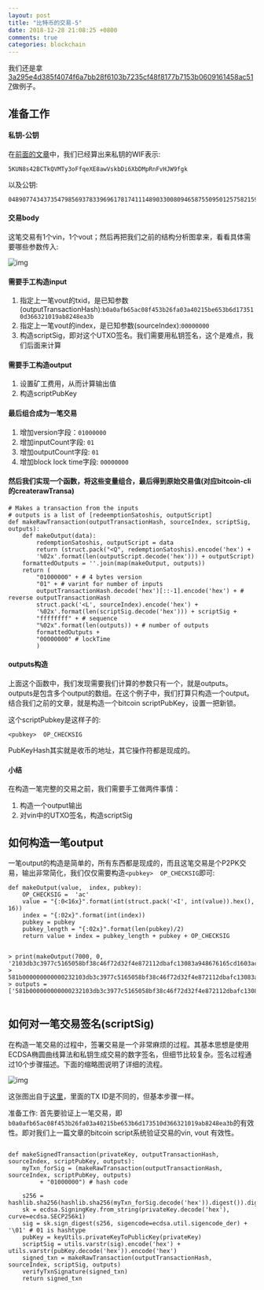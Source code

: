 ```yaml
---
layout: post
title: "比特币的交易-5"
date: 2018-12-28 21:08:25 +0800
comments: true
categories: blockchain
---
```


我们还是拿[3a295e4d385f4074f6a7bb28f6103b7235cf48f8177b7153b0609161458ac517](http://chainquery.com/bitcoin-api/getrawtransaction/3a295e4d385f4074f6a7bb28f6103b7235cf48f8177b7153b0609161458ac517/1)做例子。


<!-- more -->

## 准备工作


#### 私钥-公钥

在[前面的文章](https://happy123.me/blog/2018/11/02/bi-te-bi-de-hdqian-bao-yan-hua-2/)中，我们已经算出来私钥的WIF表示:

```
5KUN8s42BCTkQVMTy3oFfqeXE8awVskbDi6XbDMpRnFvHJW9fgk
```

以及公钥:

```
0489077434373547985693783396961781741114890330080946587550950125758215996319671114001858762817543140175961139571810325965930451644331549950109688554928624341
```

#### 交易body

这笔交易有1个vin，1个vout；然后再把我们之前的结构分析图拿来，看看具体需要哪些参数传入:

![img](https://raw.githubusercontent.com/memoryboxes/memoryboxes.github.io/source/images/20181203/bg3.jpg)


#### 需要手工构造input

1. 指定上一笔vout的txid，是已知参数(outputTransactionHash):`b0a0afb65ac08f453b26fa03a40215be653b6d173510d366321019ab8248ea3b`
2. 指定上一笔vout的index，是已知参数(sourceIndex):`00000000`
3. 构造scriptSig，即对这个UTXO签名。我们需要用私钥签名，这个是难点，我们后面来计算

#### 需要手工构造output

1. 设置矿工费用，从而计算输出值
2. 构造scriptPubKey

#### 最后组合成为一笔交易

1. 增加version字段：`01000000`
2. 增加inputCount字段: `01`
3. 增加outputCount字段: `01`
4. 增加block lock time字段: `00000000`


#### 然后我们实现一个函数，将这些变量组合，最后得到原始交易值(对应bitcoin-cli的createrawTransa)

```
# Makes a transaction from the inputs
# outputs is a list of [redeemptionSatoshis, outputScript]
def makeRawTransaction(outputTransactionHash, sourceIndex, scriptSig, outputs):
    def makeOutput(data):
        redemptionSatoshis, outputScript = data
        return (struct.pack("<Q", redemptionSatoshis).encode('hex') +
        '%02x'.format(len(outputScript.decode('hex'))) + outputScript)
    formattedOutputs = ''.join(map(makeOutput, outputs))
    return (
        "01000000" + # 4 bytes version
        "01" + # varint for number of inputs
        outputTransactionHash.decode('hex')[::-1].encode('hex') + # reverse outputTransactionHash
        struct.pack('<L', sourceIndex).encode('hex') +
        '%02x'.format(len(scriptSig.decode('hex'))) + scriptSig +
        "ffffffff" + # sequence
        "%02x".format(len(outputs)) + # number of outputs
        formattedOutputs +
        "00000000" # lockTime
        )
```

#### outputs构造

上面这个函数中，我们发现需要我们计算的参数只有一个，就是outputs。outputs是包含多个output的数组。在这个例子中，我们打算只构造一个output。结合我们之前的文章，就是构造一个bitcoin scriptPubKey，设置一把新锁。

这个scriptPubkey是这样子的:

```
<pubkey>  OP_CHECKSIG
```

PubKeyHash其实就是收币的地址，其它操作符都是现成的。


#### 小结

在构造一笔完整的交易之前，我们需要手工做两件事情：

1. 构造一个output输出
2. 对vin中的UTXO签名，构造scriptSig

## 如何构造一笔output

一笔output的构造是简单的，所有东西都是现成的，而且这笔交易是个P2PK交易，输出非常简化，我们仅仅需要构造`<pubkey>  OP_CHECKSIG`即可:

```
def makeOutput(value,  index, pubkey):
    OP_CHECKSIG =  'ac'
    value = "{:0<16x}".format(int(struct.pack('<I', int(value)).hex(), 16))
    index = "{:02x}".format(int(index))
    pubkey = pubkey
    pubkey_length = "{:02x}".format(len(pubkey)/2)
    return value + index = pubkey_length + pubkey + OP_CHECKSIG
    

> print(makeOutput(7000, 0, '2103db3c3977c5165058bf38c46f72d32f4e872112dbafc13083a948676165cd1603ac'))
> 581b000000000000232103db3c3977c5165058bf38c46f72d32f4e872112dbafc13083a948676165cd1603ac
> outputs = ['581b000000000000232103db3c3977c5165058bf38c46f72d32f4e872112dbafc13083a948676165cd1603ac']
    
```

## 如何对一笔交易签名(scriptSig)


在构造一笔交易的过程中，签署交易是一个非常麻烦的过程。其基本思想是使用ECDSA椭圆曲线算法和私钥生成交易的数字签名，但细节比较复杂。签名过程通过10个步骤描述。下面的缩略图说明了详细的流程。

![img](https://en.bitcoin.it/w/images/en/7/70/Bitcoin_OpCheckSig_InDetail.png)

这张图出自于[这里](http://www.righto.com/2014/02/bitcoins-hard-way-using-raw-bitcoin.html)，里面的TX ID是不同的，但基本步骤一样。



准备工作: 首先要验证上一笔交易，即`b0a0afb65ac08f453b26fa03a40215be653b6d173510d366321019ab8248ea3b`的有效性。即对我们上一篇文章的bitcoin script系统验证交易的vin, vout 有效性。



```

def makeSignedTransaction(privateKey, outputTransactionHash, sourceIndex, scriptPubKey, outputs):
    myTxn_forSig = (makeRawTransaction(outputTransactionHash, sourceIndex, scriptPubKey, outputs)
         + "01000000") # hash code

    s256 = hashlib.sha256(hashlib.sha256(myTxn_forSig.decode('hex')).digest()).digest()
    sk = ecdsa.SigningKey.from_string(privateKey.decode('hex'), curve=ecdsa.SECP256k1)
    sig = sk.sign_digest(s256, sigencode=ecdsa.util.sigencode_der) + '\01' # 01 is hashtype
    pubKey = keyUtils.privateKeyToPublicKey(privateKey)
    scriptSig = utils.varstr(sig).encode('hex') + utils.varstr(pubKey.decode('hex')).encode('hex')
    signed_txn = makeRawTransaction(outputTransactionHash, sourceIndex, scriptSig, outputs)
    verifyTxnSignature(signed_txn)
    return signed_txn
```
